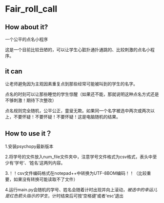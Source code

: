 # Fair_roll_call

## How  about it?

一个公平的点名小程序

这是一个目前比较丑陋的，可以让学生心脏扑通扑通跳的、比较刺激的点名小程序。

## it can 

让老师避免因为主观因素重复点到那些经常可能被叫到的学生的名字。

点名的时刻可以让那些睡觉的学生惊醒（如果还不能，那就说明这种点名方式还是不够刺激！期待下次整改）

点名规则完全随机，公平公正，童叟无欺。如果同一个名字被选中两次或两次以上，不要怀疑！不要怀疑！不要怀疑！这是电脑随机的结果。

## How to use it？

1.安装psychopy最新版本

2.将学号的文件放入num_file文件夹中，注意学号文件格式为csv格式，表头中至少有‘学号’、‘姓名’这两列内容。

3.！！csv文件编码格式在notepad++中转换为UTF-8BOM编码！！（比较重要，如果没有转换可能读取不了文件）

4.运行main.py会随机的学号、姓名会随着计时出现并向上滚动，$被选中的幸运儿是红色箭头指示的学生$，计时结束后可按‘空格键’或者‘esc’退出